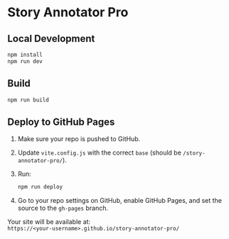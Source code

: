 # Story Annotator Pro

## Local Development

```bash
npm install
npm run dev
```

## Build

```bash
npm run build
```

## Deploy to GitHub Pages

1. Make sure your repo is pushed to GitHub.
2. Update `vite.config.js` with the correct `base` (should be `/story-annotator-pro/`).
3. Run:

   ```bash
   npm run deploy
   ```

4. Go to your repo settings on GitHub, enable GitHub Pages, and set the source to the `gh-pages` branch.

Your site will be available at:  
`https://<your-username>.github.io/story-annotator-pro/`